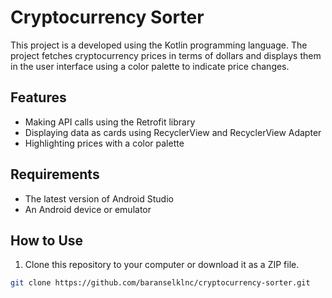 # Cryptocurrency Sorter

This project is a developed using the Kotlin programming language. The project fetches cryptocurrency prices in terms of dollars and displays them in the user interface using a color palette to indicate price changes.

## Features

- Making API calls using the Retrofit library
- Displaying data as cards using RecyclerView and RecyclerView Adapter
- Highlighting prices with a color palette

## Requirements

- The latest version of Android Studio
- An Android device or emulator

## How to Use

1. Clone this repository to your computer or download it as a ZIP file.

```bash
git clone https://github.com/baranselklnc/cryptocurrency-sorter.git
